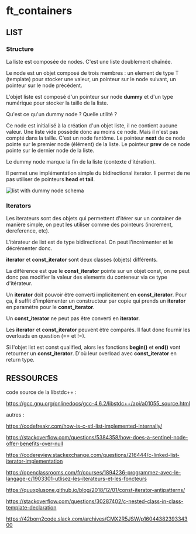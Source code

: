 # ft_containers

## LIST

### Structure

La liste est composée de nodes. C'est une liste doublement chaînée.

Le node est un objet composé de trois membres : un element de type T (template) pour stocker une valeur, un pointeur sur le node suivant, un pointeur sur le node précédent.

L'objet liste est composé d'un pointeur sur node **dummy** et d'un type numérique pour stocker la taille de la liste.

Qu'est ce qu'un dummy node ? Quelle utilité ?

Ce node est initialisé à la création d'un objet liste, il ne contient aucune valeur. Une liste vide possède donc au moins ce node. Mais il n'est pas compté dans la taille. C'est un node fantôme. Le pointeur **next** de ce node pointe sur le premier node (élément) de la liste. Le pointeur **prev** de ce node pointe sur le dernier node de la liste.

Le dummy node marque la fin de la liste (contexte d'itération).

Il permet une implémentation simple du bidirectional iterator. Il permet de ne pas utiliser de pointeurs **head** et **tail**.

![list with dummy node schema](https://i.stack.imgur.com/nlX1F.png)

### Iterators

Les iterateurs sont des objets qui permettent d'itérer sur un container de manière simple, on peut les utiliser comme des pointeurs (increment, dereference, etc).

L'itérateur de list est de type bidirectional. On peut l'incrémenter et le décrémenter donc.

**iterator** et **const_iterator** sont deux classes (objets) différents.

La différence est que le **const_iterator** pointe sur un objet const, on ne peut donc pas modifier la valeur des elements du conteneur via ce type d'itérateur.

Un **iterator** doit pouvoir être converti implicitement en **const_iterator**. Pour ça, il suffit d'implémenter un constructeur par copie qui prends un **iterator** en paramètre pour le **const_iterator**.

Un **const_iterator** ne peut pas être converti en **iterator**.

Les **iterator** et **const_iterator** peuvent être comparés. Il faut donc fournir les overloads en question (== et !=).

Si l'objet list est const qualified, alors les fonctions **begin()** et **end()** vont retourner un **const_iterator**. D'où leur overload avec **const_iterator** en return type.

## RESSOURCES

code source de la libstdc++ :

https://gcc.gnu.org/onlinedocs/gcc-4.6.2/libstdc++/api/a01055_source.html

autres :

https://codefreakr.com/how-is-c-stl-list-implemented-internally/

https://stackoverflow.com/questions/5384358/how-does-a-sentinel-node-offer-benefits-over-null

https://codereview.stackexchange.com/questions/216444/c-linked-list-iterator-implementation

https://openclassrooms.com/fr/courses/1894236-programmez-avec-le-langage-c/1903301-utlisez-les-iterateurs-et-les-foncteurs

https://quuxplusone.github.io/blog/2018/12/01/const-iterator-antipatterns/

https://stackoverflow.com/questions/30287402/c-nested-class-in-class-template-declaration

https://42born2code.slack.com/archives/CMX2R5JSW/p1604438239334300
